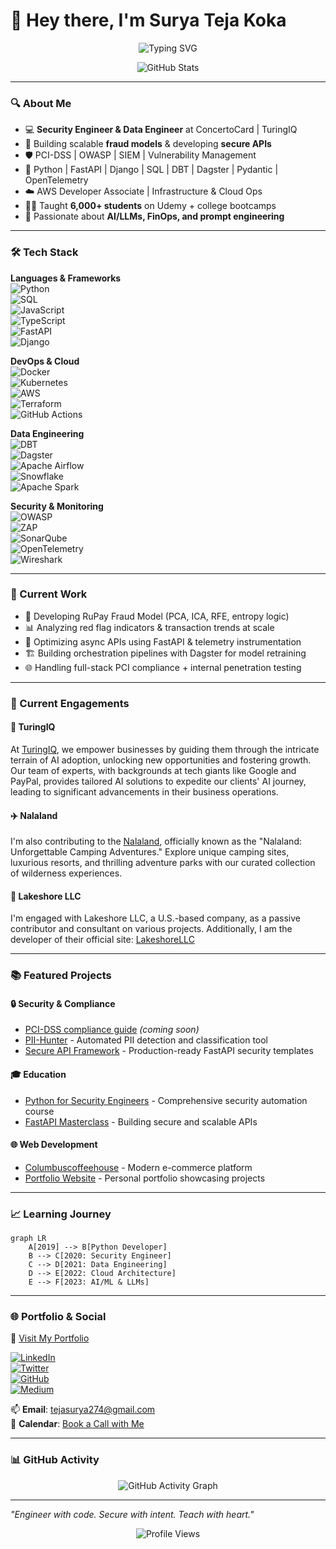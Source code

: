 # 👋 Hey there, I'm Surya Teja Koka

<p align="center">
  <img src="https://readme-typing-svg.demolab.com?font=Fira+Code&duration=4000&pause=1500&color=007ACC&center=true&vCenter=true&width=700&lines=Security+Engineer+%7C+Python+Developer;Data+Engineer+%7C+Fraud+Modeling+Expert;Cloud+Infra+%7C+LLMs+%7C+FastAPI;Passionate+Educator+%7C+3%2B+Years+in+Teaching+Tech" alt="Typing SVG" />
</p>

<p align="center">
  <img src="https://github-readme-stats.vercel.app/api?username=SuryaTeja-koka&show_icons=true&theme=radical" alt="GitHub Stats" />

</p>

---

### 🔍 About Me

- 💻 **Security Engineer & Data Engineer** at ConcertoCard | TuringIQ
- 🧠 Building scalable **fraud models** & developing **secure APIs**
- 🛡️ PCI-DSS | OWASP | SIEM | Vulnerability Management
- 🧰 Python | FastAPI | Django | SQL | DBT | Dagster | Pydantic | OpenTelemetry
- ☁️ AWS Developer Associate | Infrastructure & Cloud Ops
- 👨‍🏫 Taught **6,000+ students** on Udemy + college bootcamps  
- 🧪 Passionate about **AI/LLMs, FinOps, and prompt engineering**

---

### 🛠️ Tech Stack

**Languages & Frameworks**  
![Python](https://img.shields.io/badge/-Python-333?style=flat&logo=python)  
![SQL](https://img.shields.io/badge/-SQL-333?style=flat&logo=postgresql)  
![JavaScript](https://img.shields.io/badge/-JavaScript-333?style=flat&logo=javascript)  
![TypeScript](https://img.shields.io/badge/-TypeScript-333?style=flat&logo=typescript)  
![FastAPI](https://img.shields.io/badge/-FastAPI-333?style=flat&logo=fastapi)  
![Django](https://img.shields.io/badge/-Django-333?style=flat&logo=django)  

**DevOps & Cloud**  
![Docker](https://img.shields.io/badge/-Docker-333?style=flat&logo=docker)  
![Kubernetes](https://img.shields.io/badge/-Kubernetes-333?style=flat&logo=kubernetes)  
![AWS](https://img.shields.io/badge/-AWS-333?style=flat&logo=amazonaws)  
![Terraform](https://img.shields.io/badge/-Terraform-333?style=flat&logo=terraform)  
![GitHub Actions](https://img.shields.io/badge/-GitHub_Actions-333?style=flat&logo=github-actions)  

**Data Engineering**  
![DBT](https://img.shields.io/badge/-DBT-333?style=flat&logo=airbyte)  
![Dagster](https://img.shields.io/badge/-Dagster-333?style=flat)  
![Apache Airflow](https://img.shields.io/badge/-Airflow-333?style=flat&logo=apache-airflow)  
![Snowflake](https://img.shields.io/badge/-Snowflake-333?style=flat&logo=snowflake)  
![Apache Spark](https://img.shields.io/badge/-Spark-333?style=flat&logo=apache-spark)  

**Security & Monitoring**  
![OWASP](https://img.shields.io/badge/-OWASP-333?style=flat&logo=owasp)  
![ZAP](https://img.shields.io/badge/-ZAP-333?style=flat&logo=zaproxy)  
![SonarQube](https://img.shields.io/badge/-SonarQube-333?style=flat&logo=sonarqube)  
![OpenTelemetry](https://img.shields.io/badge/-OpenTelemetry-333?style=flat&logo=opentelemetry)  
![Wireshark](https://img.shields.io/badge/-Wireshark-333?style=flat&logo=wireshark)  

---

### 🔭 Current Work

- 🚨 Developing RuPay Fraud Model (PCA, ICA, RFE, entropy logic)
- 📊 Analyzing red flag indicators & transaction trends at scale
- 🔄 Optimizing async APIs using FastAPI & telemetry instrumentation
- 🏗️ Building orchestration pipelines with Dagster for model retraining
- 🌐 Handling full-stack PCI compliance + internal penetration testing

---

### 🚀 Current Engagements

#### 🧠 TuringIQ

At [TuringIQ](https://turingiq.ai/), we empower businesses by guiding them through the intricate terrain of AI adoption, unlocking new opportunities and fostering growth. Our team of experts, with backgrounds at tech giants like Google and PayPal, provides tailored AI solutions to expedite our clients' AI journey, leading to significant advancements in their business operations.

#### ✈️ Nalaland

I'm also contributing to the [Nalaland](https://www.nalaland.in/), officially known as the "Nalaland: Unforgettable Camping Adventures." Explore unique camping sites, luxurious resorts, and thrilling adventure parks with our curated collection of wilderness experiences.

#### 🌊 Lakeshore LLC
I'm engaged with Lakeshore LLC, a U.S.-based company, as a passive contributor and consultant on various projects. Additionally, I am the developer of their official site: [LakeshoreLLC](https://www.lakeshoreitllc.com/.)

---

### 📚 Featured Projects

#### 🔒 Security & Compliance
- [PCI-DSS compliance guide](#) *(coming soon)*
- [PII-Hunter](https://github.com/SuryaTeja-koka/PII-HUNTER) - Automated PII detection and classification tool
- [Secure API Framework](https://github.com/SuryaTeja-koka/secure-api-framework) - Production-ready FastAPI security templates
<!-- 
#### 📊 Data Engineering
- [Fraud Detection Pipeline](https://github.com/SuryaTeja-koka/fraud-detection) - Real-time fraud detection system
- [ETL Orchestration](https://github.com/SuryaTeja-koka/etl-orchestration) - Scalable data pipeline framework -->

#### 🎓 Education
- [Python for Security Engineers](https://www.udemy.com/course/python-for-security-engineers/) - Comprehensive security automation course
- [FastAPI Masterclass](https://www.udemy.com/course/fastapi-masterclass/) - Building secure and scalable APIs

#### 🌐 Web Development
- [Columbuscoffeehouse](https://www.columbuscoffeehouse.com/) - Modern e-commerce platform
- [Portfolio Website](https://suryateja-koka.github.io/portfolio/) - Personal portfolio showcasing projects

---

### 📈 Learning Journey

```mermaid
graph LR
    A[2019] --> B[Python Developer]
    B --> C[2020: Security Engineer]
    C --> D[2021: Data Engineering]
    D --> E[2022: Cloud Architecture]
    E --> F[2023: AI/ML & LLMs]
```

---

### 🌐 Portfolio & Social

🔗 [Visit My Portfolio](https://suryateja-koka.github.io/portfolio/)

[![LinkedIn](https://img.shields.io/badge/-LinkedIn-blue?style=flat&logo=linkedin)](https://www.linkedin.com/in/suryateja-koka/)  
[![Twitter](https://img.shields.io/badge/-Twitter-1DA1F2?style=flat&logo=twitter)](https://twitter.com/suryatejakoka)  
[![GitHub](https://img.shields.io/badge/-GitHub-181717?style=flat&logo=github)](https://github.com/SuryaTeja-koka)  
[![Medium](https://img.shields.io/badge/-Medium-000000?style=flat&logo=medium)](https://medium.com/@suryateja-koka)  

📫 **Email**: tejasurya274@gmail.com  
📆 **Calendar**: [Book a Call with Me](https://cal.com/surya-teja-k)  

---

### 📊 GitHub Activity

<p align="center">
  <img src="https://github-readme-activity-graph.vercel.app/graph?username=SuryaTeja-koka&theme=radical" alt="GitHub Activity Graph" />
</p>

---

_"Engineer with code. Secure with intent. Teach with heart."_

<p align="center">
  <img src="https://komarev.com/ghpvc/?username=SuryaTeja-koka&color=blueviolet" alt="Profile Views" />
</p>


